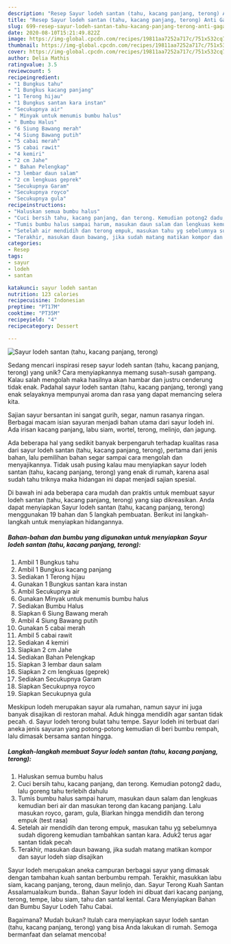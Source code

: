 ```yaml
---
description: "Resep Sayur lodeh santan (tahu, kacang panjang, terong) Anti Gagal"
title: "Resep Sayur lodeh santan (tahu, kacang panjang, terong) Anti Gagal"
slug: 699-resep-sayur-lodeh-santan-tahu-kacang-panjang-terong-anti-gagal
date: 2020-08-10T15:21:49.822Z
image: https://img-global.cpcdn.com/recipes/19811aa7252a717c/751x532cq70/sayur-lodeh-santan-tahu-kacang-panjang-terong-foto-resep-utama.jpg
thumbnail: https://img-global.cpcdn.com/recipes/19811aa7252a717c/751x532cq70/sayur-lodeh-santan-tahu-kacang-panjang-terong-foto-resep-utama.jpg
cover: https://img-global.cpcdn.com/recipes/19811aa7252a717c/751x532cq70/sayur-lodeh-santan-tahu-kacang-panjang-terong-foto-resep-utama.jpg
author: Delia Mathis
ratingvalue: 3.5
reviewcount: 5
recipeingredient:
- "1 Bungkus tahu"
- "1 Bungkus kacang panjang"
- "1 Terong hijau"
- "1 Bungkus santan kara instan"
- "Secukupnya air"
- " Minyak untuk menumis bumbu halus"
- " Bumbu Halus"
- "6 Siung Bawang merah"
- "4 Siung Bawang putih"
- "5 cabai merah"
- "5 cabai rawit"
- "4 kemiri"
- "2 cm Jahe"
- " Bahan Pelengkap"
- "3 lembar daun salam"
- "2 cm lengkuas geprek"
- "Secukupnya Garam"
- "Secukupnya royco"
- "Secukupnya gula"
recipeinstructions:
- "Haluskan semua bumbu halus"
- "Cuci bersih tahu, kacang panjang, dan terong. Kemudian potong2 dadu, lalu goreng tahu terlebih dahulu"
- "Tumis bumbu halus sampai harum, masukan daun salam dan lengkuas kemudian beri air dan masukan terong dan kacang panjang. Lalu masukan royco, garam, gula, Biarkan hingga mendidih dan terong empuk (test rasa)"
- "Setelah air mendidih dan terong empuk, masukan tahu yg sebelumnya sudah digoreng kemudian tambahkan santan kara. Aduk2 terus agar santan tidak pecah"
- "Terakhir, masukan daun bawang, jika sudah matang matikan kompor dan sayur lodeh siap disajikan"
categories:
- Resep
tags:
- sayur
- lodeh
- santan

katakunci: sayur lodeh santan 
nutrition: 123 calories
recipecuisine: Indonesian
preptime: "PT17M"
cooktime: "PT35M"
recipeyield: "4"
recipecategory: Dessert

---
```



![Sayur lodeh santan (tahu, kacang panjang, terong)](https://img-global.cpcdn.com/recipes/19811aa7252a717c/751x532cq70/sayur-lodeh-santan-tahu-kacang-panjang-terong-foto-resep-utama.jpg)

Sedang mencari inspirasi resep sayur lodeh santan (tahu, kacang panjang, terong) yang unik? Cara menyiapkannya memang susah-susah gampang. Kalau salah mengolah maka hasilnya akan hambar dan justru cenderung tidak enak. Padahal sayur lodeh santan (tahu, kacang panjang, terong) yang enak selayaknya mempunyai aroma dan rasa yang dapat memancing selera kita.

Sajian sayur bersantan ini sangat gurih, segar, namun rasanya ringan. Berbagai macam isian sayuran menjadi bahan utama dari sayur lodeh ini. Ada irisan kacang panjang, labu siam, wortel, terong, melinjo, dan jagung.

Ada beberapa hal yang sedikit banyak berpengaruh terhadap kualitas rasa dari sayur lodeh santan (tahu, kacang panjang, terong), pertama dari jenis bahan, lalu pemilihan bahan segar sampai cara mengolah dan menyajikannya. Tidak usah pusing kalau mau menyiapkan sayur lodeh santan (tahu, kacang panjang, terong) yang enak di rumah, karena asal sudah tahu triknya maka hidangan ini dapat menjadi sajian spesial.


Di bawah ini ada beberapa cara mudah dan praktis untuk membuat sayur lodeh santan (tahu, kacang panjang, terong) yang siap dikreasikan. Anda dapat menyiapkan Sayur lodeh santan (tahu, kacang panjang, terong) menggunakan 19 bahan dan 5 langkah pembuatan. Berikut ini langkah-langkah untuk menyiapkan hidangannya.

<!--inarticleads1-->

##### Bahan-bahan dan bumbu yang digunakan untuk menyiapkan Sayur lodeh santan (tahu, kacang panjang, terong):

1. Ambil 1 Bungkus tahu
1. Ambil 1 Bungkus kacang panjang
1. Sediakan 1 Terong hijau
1. Gunakan 1 Bungkus santan kara instan
1. Ambil Secukupnya air
1. Gunakan  Minyak untuk menumis bumbu halus
1. Sediakan  Bumbu Halus
1. Siapkan 6 Siung Bawang merah
1. Ambil 4 Siung Bawang putih
1. Gunakan 5 cabai merah
1. Ambil 5 cabai rawit
1. Sediakan 4 kemiri
1. Siapkan 2 cm Jahe
1. Sediakan  Bahan Pelengkap
1. Siapkan 3 lembar daun salam
1. Siapkan 2 cm lengkuas (geprek)
1. Sediakan Secukupnya Garam
1. Siapkan Secukupnya royco
1. Siapkan Secukupnya gula


Meskipun lodeh merupakan sayur ala rumahan, namun sayur ini juga banyak disajikan di restoran mahal. Aduk hingga mendidih agar santan tidak pecah. d. Sayur lodeh terong bulat tahu tempe. Sayur lodeh ini terbuat dari aneka jenis sayuran yang potong-potong kemudian di beri bumbu rempah, lalu dimasak bersama santan hingga. 

<!--inarticleads2-->

##### Langkah-langkah membuat Sayur lodeh santan (tahu, kacang panjang, terong):

1. Haluskan semua bumbu halus
1. Cuci bersih tahu, kacang panjang, dan terong. Kemudian potong2 dadu, lalu goreng tahu terlebih dahulu
1. Tumis bumbu halus sampai harum, masukan daun salam dan lengkuas kemudian beri air dan masukan terong dan kacang panjang. Lalu masukan royco, garam, gula, Biarkan hingga mendidih dan terong empuk (test rasa)
1. Setelah air mendidih dan terong empuk, masukan tahu yg sebelumnya sudah digoreng kemudian tambahkan santan kara. Aduk2 terus agar santan tidak pecah
1. Terakhir, masukan daun bawang, jika sudah matang matikan kompor dan sayur lodeh siap disajikan


Sayur lodeh merupakan aneka campuran berbagai sayur yang dimasak dengan tambahan kuah santan berbumbu rempah. Terakhir, masukkan labu siam, kacang panjang, terong, daun melinjo, dan. Sayur Terong Kuah Santan Assalamualaikum bunda.. Bahan Sayur lodeh ini dibuat dari kacang panjang, terong, tempe, labu siam, tahu dan santal kental. Cara Menyiapkan Bahan dan Bumbu Sayur Lodeh Tahu Cabai. 

Bagaimana? Mudah bukan? Itulah cara menyiapkan sayur lodeh santan (tahu, kacang panjang, terong) yang bisa Anda lakukan di rumah. Semoga bermanfaat dan selamat mencoba!
